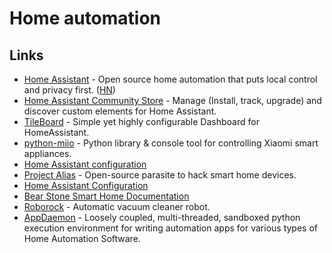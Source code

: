 # Home automation

## Links

- [Home Assistant](https://github.com/home-assistant/home-assistant) - Open source home automation that puts local control and privacy first. ([HN](https://news.ycombinator.com/item?id=21665125))
- [Home Assistant Community Store](https://github.com/custom-components/hacs) - Manage (Install, track, upgrade) and discover custom elements for Home Assistant.
- [TileBoard](https://github.com/resoai/TileBoard) - Simple yet highly configurable Dashboard for HomeAssistant.
- [python-miio](https://github.com/rytilahti/python-miio) - Python library & console tool for controlling Xiaomi smart appliances.
- [Home Assistant configuration](https://github.com/teich/homeassistant)
- [Project Alias](https://github.com/bjoernkarmann/project_alias) - Open-source parasite to hack smart home devices.
- [Home Assistant Configuration](https://github.com/arsaboo/homeassistant-config)
- [Bear Stone Smart Home Documentation](https://github.com/CCOSTAN/Home-AssistantConfig)
- [Roborock](https://en.roborock.com/) - Automatic vacuum cleaner robot.
- [AppDaemon](https://github.com/home-assistant/appdaemon) - Loosely coupled, multi-threaded, sandboxed python execution environment for writing automation apps for various types of Home Automation Software.